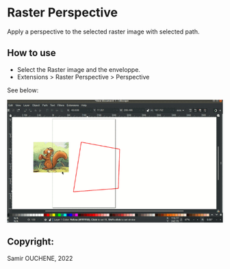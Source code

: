 # Raster Perspective

Apply a perspective to the selected raster image with selected path.

## How to use

* Select the Raster image and the enveloppe.
* Extensions > Raster Perspective > Perspective

See below:

![How to use the extension](imgs/howto.gif)

## Copyright:

Samir OUCHENE, 2022
